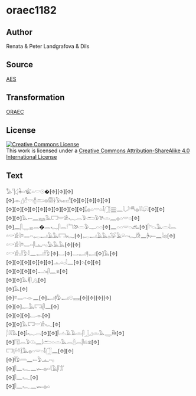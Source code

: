 # oraec1182

## Author

Renata & Peter Landgrafova & Dils

## Source

[AES](https://github.com/simondschweitzer/aes)

## Transformation

[ORAEC](https://oraec.github.io/)

## License

<a rel="license" href="http://creativecommons.org/licenses/by-sa/4.0/"><img alt="Creative Commons License" style="border-width:0" src="https://i.creativecommons.org/l/by-sa/4.0/88x31.png" /></a><br />This work is licensed under a <a rel="license" href="http://creativecommons.org/licenses/by-sa/4.0/">Creative Commons Attribution-ShareAlike 4.0 International License</a>

## Text

𓅃𓊹𓋑𓇓𓏏𓆤𓏏𓎟𓇳�[⯑][⯑][⯑]<br>
[⯑]𓁹𓊨𓀭𓎟𓏤𓊽𓂧𓊖𓏃𓋀𓅂𓏥𓀭[⯑][⯑][⯑][⯑][⯑]<br>
[⯑][⯑][⯑][⯑][⯑][⯑][⯑][⯑][⯑][⯑]𓆼𓐍𓏏𓎟𓏏𓄤𓃂𓈗𓈖𓇋𓌳𓄪𓐍𓇋𓇋𓋨[⯑][⯑]<br>
[⯑][⯑]𓅓𓍿𓈖𓈐𓅓𓉐𓎟𓀀𓆑𓂋𓅱𓂧𓅱𓌗𓏛𓈖𓐍𓏏𓎟𓏏[⯑]<br>
[⯑]𓈖𓋴𓇾𓈇𓂋�𓂋𓆑𓋴𓂋𓎗𓆓𓌗𓏛𓅱𓊃𓏏𓏏[⯑]𓈖𓏏𓏏𓎟𓏏𓃹[⯑]𓋴𓌫𓅓𓏛𓇋𓂋<br>
𓏌𓎡𓀀𓇋𓎼𓂋𓏏𓉻𓂝𓄿𓅓𓉐𓏤𓆑[⯑]𓉻𓂝𓄿𓅓𓊪𓅮𓄿𓏖𓏏𓆑𓀙𓈖𓋄𓏤𓍿𓈖𓇋𓊖[⯑]<br>
𓏌𓎡𓀀𓇋𓎼𓂋𓏏𓋴𓊵𓏏𓊪𓅃𓅓𓅓[⯑][⯑]<br>
𓏌𓎡𓀀𓊪𓎛𓅱𓎛𓈖𓂝𓌂𓅱[⯑]𓂋[⯑]𓂋𓂝𓊢𓂝[⯑]𓅓[⯑]<br>
[⯑][⯑][⯑][⯑][⯑][⯑]𓊵𓏏𓊪𓇋𓈖[⯑]𓏌𓏤[⯑][⯑]<br>
[⯑][⯑][⯑][⯑]𓂝𓏤𓏤𓋴𓈖𓁷[⯑]<br>
[⯑][⯑]𓅓𓌞𓋴𓂻[⯑]<br>
[⯑]𓅓[⯑]<br>
[⯑]𓎼𓂋𓏏𓁹𓈖[⯑]𓂝𓊢𓅱𓂝𓇳𓈘[⯑][⯑][⯑][⯑]<br>
[⯑][⯑]𓉻𓅓𓉐𓏤𓋴𓈖[⯑]<br>
[⯑][⯑][⯑]𓂋𓁹[⯑]<br>
[⯑][⯑]𓅓𓉐𓎟𓀀𓆑[⯑]<br>
𓆄𓇋𓇋𓅓[⯑]𓄤𓆑𓂋[⯑][⯑]𓋴𓐟𓄿𓄿𓏛𓋴𓃀𓈎𓏛𓅓𓇾𓇗[⯑]<br>
[⯑]𓉔𓂋𓅱𓇳𓏤𓈖𓌃𓂧𓏏𓏛𓅓𓂋𓐢𓂋𓋴𓁶𓁷[⯑]<br>
𓉐𓊤𓏐𓏊𓆼𓅓𓐍𓏏𓎟𓏏𓄤𓃂𓈖[⯑][⯑]<br>
[⯑]𓌞𓅱𓏠𓈖𓍿𓅱𓊵𓏏𓊪<br>
[⯑]𓋴𓈖𓆑𓈖𓆱𓐍𓏏𓇋𓄿𓋴𓀠<br>
[⯑]𓋴𓈖𓆑[⯑]<br>
[⯑]𓋴𓈖𓆑𓈖𓆱𓐍𓏏<br>
